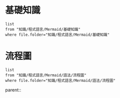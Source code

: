 # 基礎知識
```dataview
list
from "知識/程式語言/Mermaid/基礎知識"
where file.folder="知識/程式語言/Mermaid/基礎知識"
```
# 流程圖
```dataview
list
from "知識/程式語言/Mermaid/語法/流程圖"
where file.folder="知識/程式語言/Mermaid/語法/流程圖"
```
parent::